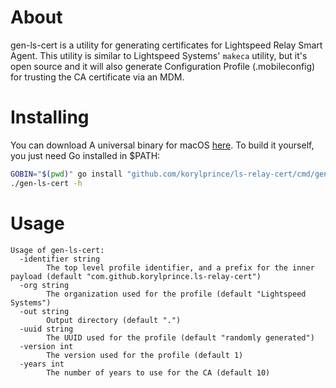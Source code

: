 # About

gen-ls-cert is a utility for generating certificates for Lightspeed Relay Smart Agent. This utility is similar to Lightspeed Systems' `makeca` utility, but it's open source and it will also generate Configuration Profile (.mobileconfig) for trusting the CA certificate via an MDM.

# Installing

You can download A universal binary for macOS [here](https://github.com/korylprince/ls-relay-cert/releases/tag/v1.3.1). To build it yourself, you just need Go installed in $PATH:

```bash
GOBIN="$(pwd)" go install "github.com/korylprince/ls-relay-cert/cmd/gen-ls-cert@v1.3.1"
./gen-ls-cert -h
```

# Usage

```
Usage of gen-ls-cert:
  -identifier string
    	The top level profile identifier, and a prefix for the inner payload (default "com.github.korylprince.ls-relay-cert")
  -org string
    	The organization used for the profile (default "Lightspeed Systems")
  -out string
    	Output directory (default ".")
  -uuid string
    	The UUID used for the profile (default "randomly generated")
  -version int
    	The version used for the profile (default 1)
  -years int
    	The number of years to use for the CA (default 10)
```
